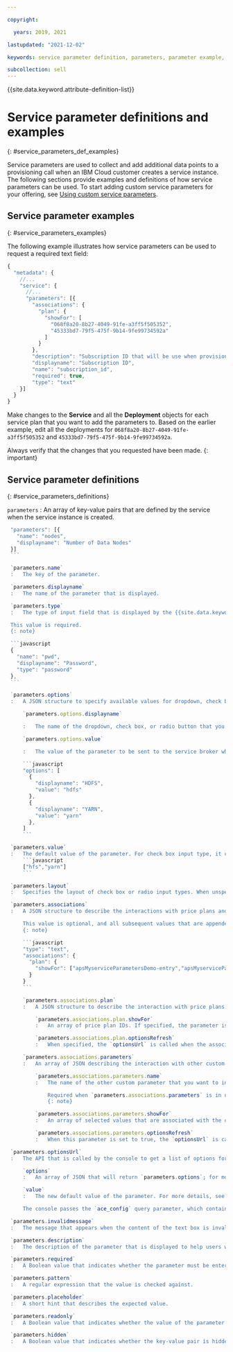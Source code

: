 ```yaml
---

copyright:

  years: 2019, 2021

lastupdated: "2021-12-02"

keywords: service parameter definition, parameters, parameter example,

subcollection: sell
---
```


{{site.data.keyword.attribute-definition-list}}

# Service parameter definitions and examples
{: #service_parameters_def_examples}

Service parameters are used to collect and add additional data points to a provisioning call when an IBM Cloud customer creates a service instance. The following sections provide examples and definitions of how service parameters can be used. To start adding custom service parameters for your offering, see [Using custom service parameters](/docs/sell?topic=sell-service_parameters3p#service_parameters3p).

## Service parameter examples
{: #service_parameters_examples}

The following example illustrates how service parameters can be used to request a required text field:

```javascript
{
  "metadata": {
    //...
    "service": {
      //...
      "parameters": [{
        "associations": {
          "plan": {
            "showFor": [
              "068f8a20-8b27-4049-91fe-a3ff5f505352",
              "45333bd7-79f5-475f-9b14-9fe99734592a"
            ]
          }
        },
        "description": "Subscription ID that will be use when provisioning the service instance",
        "displayname": "Subscription ID",
        "name": "subscription_id",
        "required": true,
        "type": "text"
    }]
  }
}
```

Make changes to the **Service** and all the **Deployment** objects for each service plan that you want to add the parameters to. Based on the earlier example, edit all the deployments for `068f8a20-8b27-4049-91fe-a3ff5f505352` and `45333bd7-79f5-475f-9b14-9fe99734592a`.

Always verify that the changes that you requested have been made.
{: important}


## Service parameter definitions
{: #service_parameters_definitions}

`parameters`
:   An array of key-value pairs that are defined by the service when the service instance is created.

   ```javascript
    "parameters": [{
      "name": "nodes",
      "displayname": "Number of Data Nodes"
    }]
    ```

    `parameters.name`
    :   The key of the parameter.

    `parameters.displayname`
    :   The name of the parameter that is displayed.

    `parameters.type`
    :   The type of input field that is displayed by the {{site.data.keyword.Bluemix_notm}} user interface. The value can be text, password, dropdown, check box, or radio.

    This value is required.
    {: note}

    ```javascript
    {
      "name": "pwd",
      "displayname": "Password",
      "type": "password"
    },
    ```

    `parameters.options`
    :   A JSON structure to specify available values for dropdown, check box, and radio input type.

        `parameters.options.displayname`

        :   The name of the dropdown, check box, or radio button that you want to display in the UI.

        `parameters.options.value`

        :   The value of the parameter to be sent to the service broker when creating the service.

        ```javascript
        "options": [
          {
            "displayname": "HDFS",
            "value": "hdfs"
          },
          {
            "displayname": "YARN",
            "value": "yarn"
          },
        ]
        ```

    `parameters.value`
    :   The default value of the parameter. For check box input type, it can be an array of values.
        ```javascript
        ["hfs","yarn"]
        ```

    `parameters.layout`
    :   Specifies the layout of check box or radio input types. When unspecified, the default layout is horizontal.

    `parameters.associations`
    :   A JSON structure to describe the interactions with price plans and/or other custom parameters.

        This value is optional, and all subsequent values that are appended to `parameters.associations.<value>` are optional.
        {: note}

        ```javascript
        "type": "text",
        "associations": {
          "plan": {
            "showFor": ["apsMyserviceParametersDemo-entry","apsMyserviceParametersDemo-enterprise"]
          }
        }
        ```

        `parameters.associations.plan`
        :   A JSON structure to describe the interaction with price plans.

            `parameters.associations.plan.showFor`
            :   An array of price plan IDs. If specified, the parameter is shown in the UI when the corresponding price plan is selected.

            `parameters.associations.plan.optionsRefresh`
            :   When specified, the `optionsUrl` is called when the associated price plan is selected.

        `parameters.associations.parameters`
        :   An array of JSON describing the interaction with other custom parameters.

            `parameters.associations.parameters.name`
            :   The name of the other custom parameter that you want to interact with.

                Required when `parameters.associations.parameters` is in use.
                {: note}

            `parameters.associations.parameters.showFor`
            :   An array of selected values that are associated with the custom parameter that you want to interact with. This parameter shows in the UI when one of those values is selected.

            `parameters.associations.parameters.optionsRefresh`
            :   When this parameter is set to true, the `optionsUrl` is called when the associated parameter value is changed and this parameter is visible in the UI.

    `parameters.optionsUrl`
    :   The API that is called by the console to get a list of options for dropdown, check box, or radio input type. The response is a JSON structure that contains two fields:

        `options`
        :   An array of JSON that will return `parameters.options`; for more details see the entry for `parameters.options`.

        `value`
        :   The new default value of the parameter. For more details, see the entry for `parameters.value`.

        The console passes the `ace_config` query parameter, which contains the current org GUID, space GUID, the current value of all custom parameters, and the current price plan ID. The bearer token is propagated in the header.

    `parameters.invalidmessage`
    :   The message that appears when the content of the text box is invalid.

    `parameters.description`
    :   The description of the parameter that is displayed to help users with the value of the parameter.

    `parameters.required`
    :   A Boolean value that indicates whether the parameter must be entered in the {{site.data.keyword.Bluemix_notm}} user interface.

    `parameters.pattern`
    :   A regular expression that the value is checked against.

    `parameters.placeholder`
    :   A short hint that describes the expected value.

    `parameters.readonly`
    :   A Boolean value that indicates whether the value of the parameter is displayed only and cannot be changed by users. The default value is false.

    `parameters.hidden`
    :   A Boolean value that indicates whether the key-value pair is hidden from users. The default value is false.
